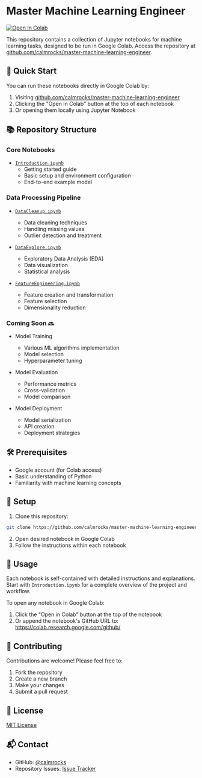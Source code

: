 # Master Machine Learning Engineer
[![Open In Colab](https://colab.research.google.com/assets/colab-badge.svg)](https://colab.research.google.com/github/calmrocks/master-machine-learning-engineer/blob/main/)

This repository contains a collection of Jupyter notebooks for machine learning tasks, designed to be run in Google Colab. Access the repository at [github.com/calmrocks/master-machine-learning-engineer](https://github.com/calmrocks/master-machine-learning-engineer).

## 🚀 Quick Start
You can run these notebooks directly in Google Colab by:
1. Visiting [github.com/calmrocks/master-machine-learning-engineer](https://github.com/calmrocks/master-machine-learning-engineer)
2. Clicking the "Open in Colab" button at the top of each notebook
3. Or opening them locally using Jupyter Notebook

## 📚 Repository Structure

### Core Notebooks
- [`Introduction.ipynb`](https://github.com/calmrocks/master-machine-learning-engineer/blob/main/Introduction.ipynb)
  - Getting started guide
  - Basic setup and environment configuration
  - End-to-end example model

### Data Processing Pipeline
- [`DataCleanup.ipynb`](https://github.com/calmrocks/master-machine-learning-engineer/blob/main/data/DataCleanup.ipynb)
  - Data cleaning techniques
  - Handling missing values
  - Outlier detection and treatment

- [`DataExplore.ipynb`](https://github.com/calmrocks/master-machine-learning-engineer/blob/main/data/DataExplore.ipynb)
  - Exploratory Data Analysis (EDA)
  - Data visualization
  - Statistical analysis

- [`FeatureEngineering.ipynb`](https://github.com/calmrocks/master-machine-learning-engineer/blob/main/data/FeatureEngineering.ipynb)
  - Feature creation and transformation
  - Feature selection
  - Dimensionality reduction

### Coming Soon 🔜
- Model Training
  - Various ML algorithms implementation
  - Model selection
  - Hyperparameter tuning

- Model Evaluation
  - Performance metrics
  - Cross-validation
  - Model comparison

- Model Deployment
  - Model serialization
  - API creation
  - Deployment strategies

## 🛠️ Prerequisites
- Google account (for Colab access)
- Basic understanding of Python
- Familiarity with machine learning concepts

## 🔧 Setup
1. Clone this repository:

```bash
git clone https://github.com/calmrocks/master-machine-learning-engineer.git
```

2. Open desired notebook in Google Colab
3. Follow the instructions within each notebook

## 📝 Usage
Each notebook is self-contained with detailed instructions and explanations. Start with `Introduction.ipynb` for a complete overview of the project and workflow.

To open any notebook in Google Colab:
1. Click the "Open in Colab" button at the top of the notebook
2. Or append the notebook's GitHub URL to: https://colab.research.google.com/github/

## 🤝 Contributing
Contributions are welcome! Please feel free to:
1. Fork the repository
2. Create a new branch
3. Make your changes
4. Submit a pull request

## 📄 License
[MIT License](LICENSE)

## 📬 Contact
- GitHub: [@calmrocks](https://github.com/calmrocks)
- Repository Issues: [Issue Tracker](https://github.com/calmrocks/master-machine-learning-engineer/issues)
